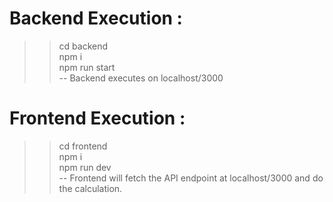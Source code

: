# Backend Execution : 
>>cd backend <br>
>>npm i<br>
>>npm run start<br>
-- Backend executes on localhost/3000

# Frontend Execution :
>>cd frontend<br>
>>npm i<br>
>>npm run dev<br>
-- Frontend will fetch the API endpoint at localhost/3000 and do the calculation.

